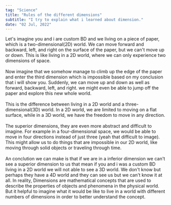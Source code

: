 ```yaml
---
tag: "Science"
title: "Rules of the different dimensions"
subtitle: "I try to explain what i learned about dimension."
date: "02 Jul, 2022"
---
```



Let's imagine you and i are custom BD and we living on a piece of paper, which is a two-dimensional(2D) world. We can move forward and backward, left, and right on the surface of the paper, but we can't move up or down. This is like living in a 2D world, where we can only experience two dimensions of space.
<br><br>
Now imagine that we somehow manage to climb up the edge of the paper and enter the third dimension which is impossible based on my conclusion that i will show you. Suddenly, we can move up and down as well as forward, backward, left, and right. we might even be able to jump off the paper and explore this new whole world.
<br><br>
This is the difference between living in a 2D world and a three-dimensional(3D) world. In a 2D world, we are limited to moving on a flat surface, while in a 3D world, we have the freedom to move in any direction.
<br><br>
The superior dimensions, they are even more abstract and difficult to imagine. For example in a four-dimensional space, we would be able to move in four directions instead of just three (yeah that difficult to image). This might allow us to do things that are impossible in our 2D world, like moving through solid objects or traveling through time.
<br><br>
An conclution we can make is that if we are in a inferior dimension we can't see a superior dimension to us that mean if you and i was a custom BD living in a 2D world we will not able to see a 3D world. We don't know but perhaps they have a 4D world and they can see us but we can't know it at all. In reality, Dimensions are mathematical concepts that are used to describe the properties of objects and phenomena in the physical world. But it helpful to imagine what it would be like to live in a world with different numbers of dimensions in order to better understand the concept.